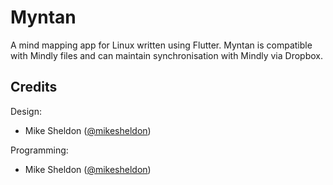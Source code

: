 # Myntan

A mind mapping app for Linux written using Flutter. Myntan is compatible with Mindly files and can maintain synchronisation with Mindly via Dropbox.

## Credits

Design:
* Mike Sheldon ([@mikesheldon](https://twitter.com/mikesheldon))

Programming:
* Mike Sheldon ([@mikesheldon](https://twitter.com/mikesheldon))
